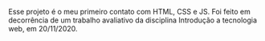 Esse projeto é o meu primeiro contato com HTML, CSS e JS. Foi feito em decorrência de um trabalho avaliativo da disciplina Introdução a tecnologia web, em 20/11/2020. 